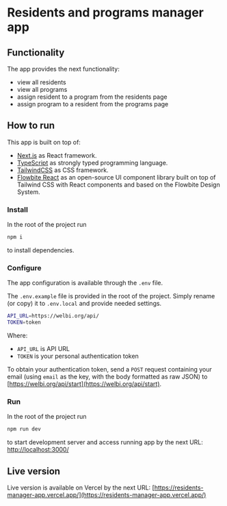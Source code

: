 # Residents and programs manager app

## Functionality

The app provides the next functionality:

- view all residents
- view all programs
- assign resident to a program from the residents page
- assign program to a resident from the programs page

## How to run

This app is built on top of:

- [Next.js](https://nextjs.org/) as React framework.
- [TypeScript](https://www.typescriptlang.org/) as strongly typed programming language.
- [TailwindCSS](https://tailwindcss.com/) as CSS framework.
- [Flowbite React](https://flowbite-react.com/) as an open-source UI component library built on top of Tailwind CSS with React components and based on the Flowbite Design System.

### Install

In the root of the project run

```sh
npm i
```

to install dependencies.

### Configure

The app configuration is available through the `.env` file.

The `.env.example` file is provided in the root of the project. Simply rename (or copy) it to `.env.local` and provide needed settings.

```sh
API_URL=https://welbi.org/api/
TOKEN=token
```

Where:

- `API_URL` is API URL
- `TOKEN` is your personal authentication token

To obtain your authentication token, send a `POST` request containing your email (using `email` as the key, with the body formatted as raw JSON) to [https://welbi.org/api/start](https://welbi.org/api/start).

### Run

In the root of the project run

```sh
npm run dev
```

to start development server and access running app by the next URL: [http://localhost:3000/](http://localhost:3000/)

## Live version

Live version is available on Vercel by the next URL: [https://residents-manager-app.vercel.app/](https://residents-manager-app.vercel.app/)
